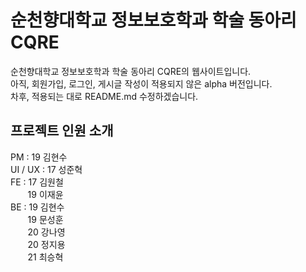 # 순천향대학교 정보보호학과 학술 동아리 CQRE

순천향대학교 정보보호학과 학술 동아리 CQRE의 웹사이트입니다.  
아직, 회원가입, 로그인, 게시글 작성이 적용되지 않은 alpha 버전입니다.  
차후, 적용되는 대로 README.md 수정하겠습니다.

## 프로젝트 인원 소개

PM : 19 김현수  
UI / UX : 17 성준혁  
FE : 17 김원철  
&nbsp;&nbsp;&nbsp;&nbsp;&nbsp;&nbsp;&nbsp;19 이재윤  
BE : 19 김현수  
&nbsp;&nbsp;&nbsp;&nbsp;&nbsp;&nbsp;&nbsp;19 문성훈  
&nbsp;&nbsp;&nbsp;&nbsp;&nbsp;&nbsp;&nbsp;20 강나영  
&nbsp;&nbsp;&nbsp;&nbsp;&nbsp;&nbsp;&nbsp;20 정지용  
&nbsp;&nbsp;&nbsp;&nbsp;&nbsp;&nbsp;&nbsp;21 최승혁
